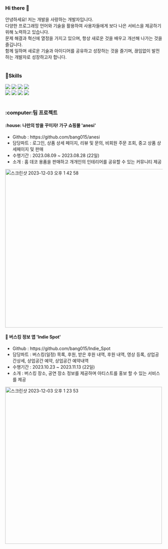 ### Hi there 👋
<div>
  안녕하세요! 저는 개발을 사랑하는 개발자입니다.
  <br>
  다양한 프로그래밍 언어와 기술을 활용하여 사용자들에게 보다 나은 서비스을 제공하기 위해 노력하고 있습니다.
  <br>
  문제 해결과 혁신에 열정을 가지고 있으며, 항상 새로운 것을 배우고 개선해 나가는 것을 즐깁니다. 
  <br>
  함께 일하며 새로운 기술과 아이디어를 공유하고 성장하는 것을 즐기며, 끊임없이 발전하는 개발자로 성장하고자 합니다.
</div>
<div>
  <br>
<h3>📖Skills</h3>
  <img src="https://img.shields.io/badge/Java-3766AB?style=flat&logo=Java&logoColor=white"/>
  <img src="https://img.shields.io/badge/Javascript-F7DF1E?style=flat&logo=javascript&logoColor=white"/>
  <img src="https://img.shields.io/badge/Vue.js-4FC08D?style=flat&logo=vuedotjs&logoColor=white"/>
  <img src="https://img.shields.io/badge/Springboot-6DB33F?style=flat&logo=springboot&logoColor=white"/>
  <br>
  <img src="https://img.shields.io/badge/Html5-E34F26?style=flat&logo=html5&logoColor=white"/>
  <img src="https://img.shields.io/badge/Css3-1572B6?style=flat&logo=css3&logoColor=white"/>
  <img src="https://img.shields.io/badge/Node.js-339933?style=flat&logo=nodedotjs&logoColor=white"/>
  <img src="https://img.shields.io/badge/React-61DAFB?style=flat&logo=react&logoColor=white"/>
</div>
<br>
<div>
   <h3>:computer:팀 프로젝트</h3>
  <tr></tr>
  <h4>:house: 나만의 방을 꾸미자! 가구 쇼핑몰  'anesi'</h4>
  <ul>
    <li>Github : https://github.com/bang015/anesi</li>
    <li>담당파트 : 로그인, 상품 상세 페이지, 리뷰 및 문의, 비회원 주문 조회, 중고 상품 상세페이지 및 판매</li>
    <li>수행기간 : 2023.08.09 ~ 2023.08.28 (22일)</li>
    <li>소개 : 홈 데코 용품을 판매하고 개개인의 인테리어를 공유할 수 있는 커뮤니티 제공</li>
  </ul>
    <img width="506" alt="스크린샷 2023-12-03 오후 1 42 58" src="https://github.com/bang015/bang015/assets/137017329/3718427d-a6cb-487c-be4b-96b0a4ac5c45">
  <h4>🎸 버스킹 정보 앱 'Indie Spot'</h4>
  <ul>
    <li>Github : https://github.com/bang015/Indie_Spot</li>
    <li>담당파트 : 버스킹(일정) 목록, 후원, 받은 후원 내역, 후원 내역, 영상 등록, 상업공간상세, 상업공간 예약, 상업공간 예약내역</li>
    <li>수행기간 : 2023.10.23 ~ 2023.11.13 (22일)</li>
    <li>소개 : 버스킹 장소, 공연 장소 정보를 제공하며 아티스트를 홍보 할 수 있는 서비스를 제공</li>
  </ul>
    <img width="501" alt="스크린샷 2023-12-03 오후 1 23 53" src="https://github.com/bang015/bang015/assets/137017329/6447507d-47e2-4f8b-9e77-58002620593d">
</div>
